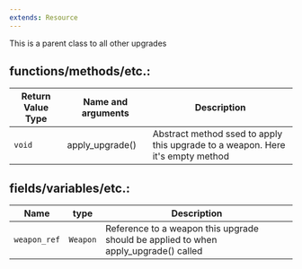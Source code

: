 ```yaml
---
extends: Resource
---
```

This is a parent class to all other upgrades
## functions/methods/etc.:

Return Value Type|Name and arguments|Description
-|-|-
`void`|apply_upgrade()|Abstract method ssed to apply this upgrade to a weapon. Here it's empty method
## fields/variables/etc.:

Name|type|Description
-|-|-
`weapon_ref`|`Weapon`|Reference to a weapon this upgrade should be applied to when apply_upgrade() called
